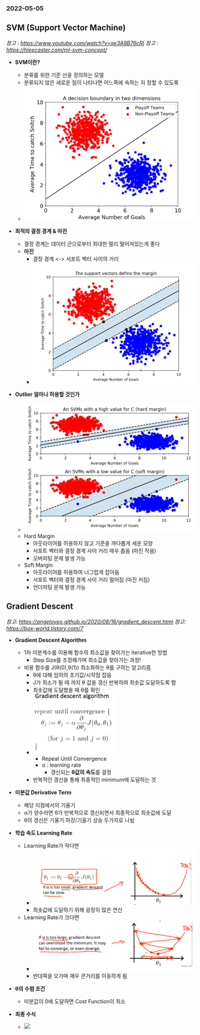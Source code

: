 ### 2022-05-05

## SVM (Support Vector Machine)
*참고 : https://www.youtube.com/watch?v=qe3A9B76cRI*
*참고 : https://hleecaster.com/ml-svm-concept/*
- **SVM이란?**
  - 분류를 위한 기준 선을 정의하는 모델
  - 분류되지 않은 새로운 점이 나타나면 어느쪽에 속하는 지 정할 수 있도록
  - ![](../images/2022-05-06-svm.png)

- **최적의 결정 경계 & 마진**
  - 결정 경계는 데이터 군으로부터 최대한 멀리 떨어져있는게 좋다
  - **마진**
    - 결정 경계 <-> 서포트 벡터 사이의 거리
    - ![](../images/2022-05-06-svm-margin.png)

- **Outlier 얼마나 허용할 것인가**
  - ![](../images/2022-05-06-svm-hard-soft.png)
  - Hard Margin
    - 아웃라이어를 허용하지 않고 기준을 까다롭게 세운 모양
    - 서포트 벡터와 결정 경계 사이 거리 매우 좁음 (마진 작음)
    - 오버피팅 문제 발생 가능
  - Soft Margin
    - 아웃라이어를 허용하여 너그럽게 잡아둠
    - 서포트 벡터와 결정 경계 사이 거리 멀어짐 (마진 커짐)
    - 언더피팅 문제 발생 가능

## Gradient Descent
*참고: https://angeloyeo.github.io/2020/08/16/gradient_descent.html*
*참고: https://box-world.tistory.com/7*
- **Gradient Descent Algorithm**
  - 1차 미분계수를 이용해 함수의 최소값을 찾아가는 iterative한 방법
    - Step Size를 조정해가며 최소값을 찾아가는 과정!
  - 비용 함수를 J(θ(0),θ(1)) 최소화하는 θ를 구하는 알고리즘
    - θ에 대해 임의의 초기값/시작점 잡음
    - J가 최소가 될 때 까지 θ 값을 갱신 반복하여 최솟값 도달하도록 함
    - 최솟값에 도달했을 때 θ를 확인
    - ![](../images/2022-05-06-gradient-descnet.png)
      - Repeat Until Convergence
      - α : learning rate
        - 갱신되는 **θ값의 속도**를 결정
    - 반복적인 갱신을 통해 최종적인 minimum에 도달하는 것

- **미분값 Derivative Term**
  - 해당 지점에서의 기울기
  - α가 양수라면 θ가 반복적으로 갱신되면서 최종적으로 최솟값에 도달
  - θ의 갱신은 기울기 하강/기울기 상승 두가지로 나뉨

- **학습 속도 Learning Rate**
  - Learning Rate가 작다면
    - ![](../images/2022-05-06-learning-rate-small.png)
    - 최솟값에 도달하기 위해 굉장히 많은 연산
  - Learning Rate가 크다면
    - ![](../images/2022-05-06-learning-rate-big.png)
    - 반대쪽을 오가며 매우 큰거리를 이동하게 됨

- **θ의 수렴 조건**
  - 미분값이 0에 도달하면 Cost Function이 최소

- **최종 수식**
  - ![](https://hackernoon.com/hn-images/1*ZmzSnV6xluGa42wtU7KYVA.gif)
